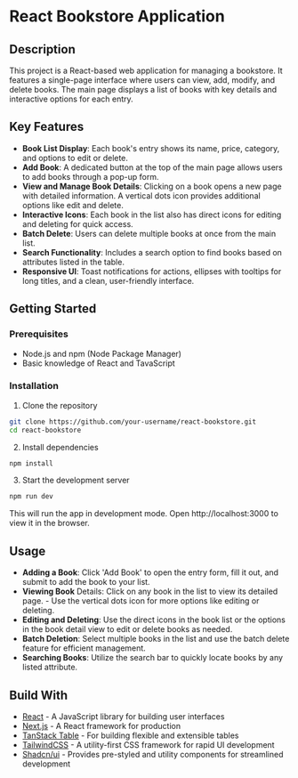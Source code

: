 # React Bookstore Application

## Description
This project is a React-based web application for managing a bookstore. It features a single-page interface where users can view, add, modify, and delete books. The main page displays a list of books with key details and interactive options for each entry.

## Key Features
- **Book List Display**: Each book's entry shows its name, price, category, and options to edit or delete.
- **Add Book**: A dedicated button at the top of the main page allows users to add books through a pop-up form.
- **View and Manage Book Details**: Clicking on a book opens a new page with detailed information. A vertical dots icon provides additional options like edit and delete.
- **Interactive Icons**: Each book in the list also has direct icons for editing and deleting for quick access.
- **Batch Delete**: Users can delete multiple books at once from the main list.
- **Search Functionality**: Includes a search option to find books based on attributes listed in the table.
- **Responsive UI**: Toast notifications for actions, ellipses with tooltips for long titles, and a clean, user-friendly interface.

## Getting Started

### Prerequisites
- Node.js and npm (Node Package Manager)
- Basic knowledge of React and TavaScript

### Installation

1. Clone the repository

```bash
git clone https://github.com/your-username/react-bookstore.git
cd react-bookstore
```

2. Install dependencies

```bash
npm install
```

3. Start the development server
```bash
npm run dev
```
This will run the app in development mode. Open http://localhost:3000 to view it in the browser.

## Usage
- **Adding a Book**: Click 'Add Book' to open the entry form, fill it out, and submit to add the book to your list.
- **Viewing Book** Details: Click on any book in the list to view its detailed page. - Use the vertical dots icon for more options like editing or deleting.
- **Editing and Deleting**: Use the direct icons in the book list or the options in the book detail view to edit or delete books as needed.
- **Batch Deletion**: Select multiple books in the list and use the batch delete feature for efficient management.
- **Searching Books**: Utilize the search bar to quickly locate books by any listed attribute.

## Build With
- [React](https://react.dev/) - A JavaScript library for building user interfaces
- [Next.js](https://nextjs.org/) - A React framework for production
- [TanStack Table](https://tanstack.com/table/v7/) - For building flexible and extensible tables
- [TailwindCSS](https://tailwindcss.com/) - A utility-first CSS framework for rapid UI development
- [Shadcn/ui](https://ui.shadcn.com/) - Provides pre-styled and utility components for streamlined development